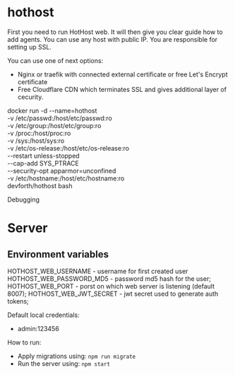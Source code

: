 # hothost


First you need to run HotHost web. It will then give you clear guide how to add agents. 
You can use any host with public IP. You are responsible for setting up SSL. 

You can use one of next options:
- Nginx or traefik with connected external certificate or free Let's Encrypt certificate
- Free Cloudflare CDN which terminates SSL and gives additional layer of cecurity.


docker run -d --name=hothost \
  -v /etc/passwd:/host/etc/passwd:ro \
  -v /etc/group:/host/etc/group:ro \
  -v /proc:/host/proc:ro \
  -v /sys:/host/sys:ro \
  -v /etc/os-release:/host/etc/os-release:ro \
  --restart unless-stopped \
  --cap-add SYS_PTRACE \
  --security-opt apparmor=unconfined \
  -v /etc/hostname:/host/etc/hostname:ro \
  devforth/hothost bash



Debugging

# Server

## Environment variables
HOTHOST_WEB_USERNAME - username for first created user
HOTHOST_WEB_PASSWORD_MD5 - password md5 hash for the user;
HOTHOST_WEB_PORT - porst on which web server is listening (default 8007);
HOTHOST_WEB_JWT_SECRET - jwt secret used to generate auth tokens;

Default local credentials:
- admin:123456

How to run:
- Apply migrations using: `npm run migrate`
- Run the server using: `npm start`
